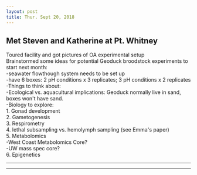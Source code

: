 ```yaml
---
layout: post
title: Thur. Sept 20, 2018
---
```


## Met Steven and Katherine at Pt. Whitney  

Toured facility and got pictures of OA experimental setup   
Brainstormed some ideas for potential Geoduck broodstock experiments to start next month:  
-seawater flowthough system needs to be set up  
	-have 6 boxes: 2 pH conditions x 3 replicates; 3 pH conditions x 2 replicates  
-Things to think about:  
	-Ecological vs. aquacultural implications: Geoduck normally live in sand, boxes won't have sand.  
-Biology to explore:  
	1. Gonad development  
	2. Gametogenesis  
	3. Respirometry  
	4. lethal subsampling vs. hemolymph sampling (see Emma's paper)  
	5. Metabolomics  
		-West Coast Metabolomics Core?  
		-UW mass spec core?  
	6. Epigenetics  

----
****